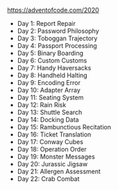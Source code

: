 https://adventofcode.com/2020

* Day 1: Report Repair
* Day 2: Password Philosophy 
* Day 3: Toboggan Trajectory
* Day 4: Passport Processing
* Day 5: Binary Boarding
* Day 6: Custom Customs 
* Day 7: Handy Haversacks 
* Day 8: Handheld Halting 
* Day 9: Encoding Error 
* Day 10: Adapter Array 
* Day 11: Seating System 
* Day 12: Rain Risk 
* Day 13: Shuttle Search
* Day 14: Docking Data
* Day 15: Rambunctious Recitation
* Day 16: Ticket Translation 
* Day 17: Conway Cubes
* Day 18: Operation Order
* Day 19: Monster Messages
* Day 20: Jurassic Jigsaw
* Day 21: Allergen Assessment
* Day 22: Crab Combat
